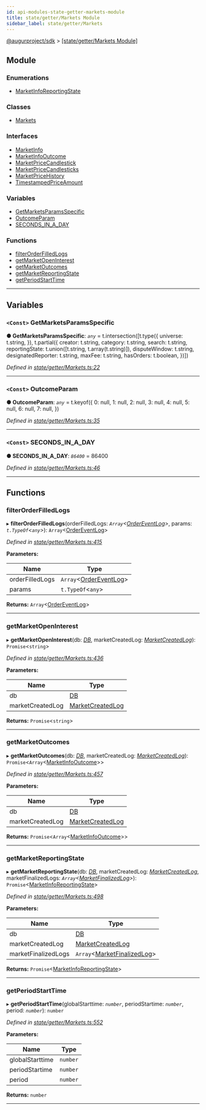 ```yaml
---
id: api-modules-state-getter-markets-module
title: state/getter/Markets Module
sidebar_label: state/getter/Markets
---
```


[@augurproject/sdk](api-readme.md) > [[state/getter/Markets Module]](api-modules-state-getter-markets-module.md)

## Module

### Enumerations

* [MarketInfoReportingState](api-enums-state-getter-markets-marketinforeportingstate.md)

### Classes

* [Markets](api-classes-state-getter-markets-markets.md)

### Interfaces

* [MarketInfo](api-interfaces-state-getter-markets-marketinfo.md)
* [MarketInfoOutcome](api-interfaces-state-getter-markets-marketinfooutcome.md)
* [MarketPriceCandlestick](api-interfaces-state-getter-markets-marketpricecandlestick.md)
* [MarketPriceCandlesticks](api-interfaces-state-getter-markets-marketpricecandlesticks.md)
* [MarketPriceHistory](api-interfaces-state-getter-markets-marketpricehistory.md)
* [TimestampedPriceAmount](api-interfaces-state-getter-markets-timestampedpriceamount.md)

### Variables

* [GetMarketsParamsSpecific](api-modules-state-getter-markets-module.md#getmarketsparamsspecific)
* [OutcomeParam](api-modules-state-getter-markets-module.md#outcomeparam)
* [SECONDS_IN_A_DAY](api-modules-state-getter-markets-module.md#seconds_in_a_day)

### Functions

* [filterOrderFilledLogs](api-modules-state-getter-markets-module.md#filterorderfilledlogs)
* [getMarketOpenInterest](api-modules-state-getter-markets-module.md#getmarketopeninterest)
* [getMarketOutcomes](api-modules-state-getter-markets-module.md#getmarketoutcomes)
* [getMarketReportingState](api-modules-state-getter-markets-module.md#getmarketreportingstate)
* [getPeriodStartTime](api-modules-state-getter-markets-module.md#getperiodstarttime)

---

## Variables

<a id="getmarketsparamsspecific"></a>

### `<Const>` GetMarketsParamsSpecific

**● GetMarketsParamsSpecific**: *`any`* =  t.intersection([t.type({
  universe: t.string,
}), t.partial({
  creator: t.string,
  category: t.string,
  search: t.string,
  reportingState: t.union([t.string, t.array(t.string)]),
  disputeWindow: t.string,
  designatedReporter: t.string,
  maxFee: t.string,
  hasOrders: t.boolean,
})])

*Defined in [state/getter/Markets.ts:22](https://github.com/AugurProject/augur/blob/06e47ad207/packages/augur-sdk/src/state/getter/Markets.ts#L22)*

___
<a id="outcomeparam"></a>

### `<Const>` OutcomeParam

**● OutcomeParam**: *`any`* =  t.keyof({
  0: null,
  1: null,
  2: null,
  3: null,
  4: null,
  5: null,
  6: null,
  7: null,
})

*Defined in [state/getter/Markets.ts:35](https://github.com/AugurProject/augur/blob/06e47ad207/packages/augur-sdk/src/state/getter/Markets.ts#L35)*

___
<a id="seconds_in_a_day"></a>

### `<Const>` SECONDS_IN_A_DAY

**● SECONDS_IN_A_DAY**: *`86400`* = 86400

*Defined in [state/getter/Markets.ts:46](https://github.com/AugurProject/augur/blob/06e47ad207/packages/augur-sdk/src/state/getter/Markets.ts#L46)*

___

## Functions

<a id="filterorderfilledlogs"></a>

###  filterOrderFilledLogs

▸ **filterOrderFilledLogs**(orderFilledLogs: *`Array`<[OrderEventLog](api-interfaces-state-logs-types-ordereventlog.md)>*, params: *`t.TypeOf`<`any`>*): `Array`<[OrderEventLog](api-interfaces-state-logs-types-ordereventlog.md)>

*Defined in [state/getter/Markets.ts:415](https://github.com/AugurProject/augur/blob/06e47ad207/packages/augur-sdk/src/state/getter/Markets.ts#L415)*

**Parameters:**

| Name | Type |
| ------ | ------ |
| orderFilledLogs | `Array`<[OrderEventLog](api-interfaces-state-logs-types-ordereventlog.md)> |
| params | `t.TypeOf`<`any`> |

**Returns:** `Array`<[OrderEventLog](api-interfaces-state-logs-types-ordereventlog.md)>

___
<a id="getmarketopeninterest"></a>

###  getMarketOpenInterest

▸ **getMarketOpenInterest**(db: *[DB](api-classes-state-db-db-db.md)*, marketCreatedLog: *[MarketCreatedLog](api-interfaces-state-logs-types-marketcreatedlog.md)*): `Promise`<`string`>

*Defined in [state/getter/Markets.ts:436](https://github.com/AugurProject/augur/blob/06e47ad207/packages/augur-sdk/src/state/getter/Markets.ts#L436)*

**Parameters:**

| Name | Type |
| ------ | ------ |
| db | [DB](api-classes-state-db-db-db.md) |
| marketCreatedLog | [MarketCreatedLog](api-interfaces-state-logs-types-marketcreatedlog.md) |

**Returns:** `Promise`<`string`>

___
<a id="getmarketoutcomes"></a>

###  getMarketOutcomes

▸ **getMarketOutcomes**(db: *[DB](api-classes-state-db-db-db.md)*, marketCreatedLog: *[MarketCreatedLog](api-interfaces-state-logs-types-marketcreatedlog.md)*): `Promise`<`Array`<[MarketInfoOutcome](api-interfaces-state-getter-markets-marketinfooutcome.md)>>

*Defined in [state/getter/Markets.ts:457](https://github.com/AugurProject/augur/blob/06e47ad207/packages/augur-sdk/src/state/getter/Markets.ts#L457)*

**Parameters:**

| Name | Type |
| ------ | ------ |
| db | [DB](api-classes-state-db-db-db.md) |
| marketCreatedLog | [MarketCreatedLog](api-interfaces-state-logs-types-marketcreatedlog.md) |

**Returns:** `Promise`<`Array`<[MarketInfoOutcome](api-interfaces-state-getter-markets-marketinfooutcome.md)>>

___
<a id="getmarketreportingstate"></a>

###  getMarketReportingState

▸ **getMarketReportingState**(db: *[DB](api-classes-state-db-db-db.md)*, marketCreatedLog: *[MarketCreatedLog](api-interfaces-state-logs-types-marketcreatedlog.md)*, marketFinalizedLogs: *`Array`<[MarketFinalizedLog](api-interfaces-state-logs-types-marketfinalizedlog.md)>*): `Promise`<[MarketInfoReportingState](api-enums-state-getter-markets-marketinforeportingstate.md)>

*Defined in [state/getter/Markets.ts:498](https://github.com/AugurProject/augur/blob/06e47ad207/packages/augur-sdk/src/state/getter/Markets.ts#L498)*

**Parameters:**

| Name | Type |
| ------ | ------ |
| db | [DB](api-classes-state-db-db-db.md) |
| marketCreatedLog | [MarketCreatedLog](api-interfaces-state-logs-types-marketcreatedlog.md) |
| marketFinalizedLogs | `Array`<[MarketFinalizedLog](api-interfaces-state-logs-types-marketfinalizedlog.md)> |

**Returns:** `Promise`<[MarketInfoReportingState](api-enums-state-getter-markets-marketinforeportingstate.md)>

___
<a id="getperiodstarttime"></a>

###  getPeriodStartTime

▸ **getPeriodStartTime**(globalStarttime: *`number`*, periodStartime: *`number`*, period: *`number`*): `number`

*Defined in [state/getter/Markets.ts:552](https://github.com/AugurProject/augur/blob/06e47ad207/packages/augur-sdk/src/state/getter/Markets.ts#L552)*

**Parameters:**

| Name | Type |
| ------ | ------ |
| globalStarttime | `number` |
| periodStartime | `number` |
| period | `number` |

**Returns:** `number`

___

